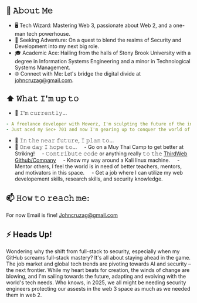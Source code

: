 ## :book: 𝙰𝚋𝚘𝚞𝚝 𝙼𝚎
- 🖥 Tech Wizard: Mastering Web 3, passionate about Web 2, and a one-man tech powerhouse.
- 💼 Seeking Adventure: On a quest to blend the realms of Security and Development into my next big role.
- 🎓 Academic Ace: Hailing from the halls of Stony Brook University with a degree in Information Systems Engineering and a minor in Technological Systems Management.
- 🌐 Connect with Me: Let's bridge the digital divide at johncruzag@gmail.com.

## ⬆ 𝚆𝚑𝚊𝚝 𝙸'𝚖 𝚞𝚙 𝚝𝚘
- 🔨 𝙸'𝚖 𝚌𝚞𝚛𝚛𝚎𝚗𝚝𝚕𝚢...
```yaml
- A freelance developer with Moverz, I'm sculpting the future of the internet, one Web 3 DApp at a time, propelling us and our clients into a new digital era.
- Just aced my Sec+ 701 and now I'm gearing up to conquer the world of web penetration, fortifying my expertise in cybersecurity!
```
<!-- - 🔨 𝙸’𝚖 𝚌𝚞𝚛𝚛𝚎𝚗𝚝𝚕𝚢 𝚠𝚘𝚛𝚔𝚒𝚗𝚐 𝚘𝚗 𝚊 𝚗𝚎𝚠 [**𝚒𝟹𝚕𝚘𝚌𝚔-𝚌𝚘𝚕𝚘𝚛**](https://github.com/Raymo111/i3lock-color) 𝚛𝚎𝚕𝚎𝚊𝚜𝚎 -->
- 🎯 𝙸𝚗 𝚝𝚑𝚎 𝚗𝚎𝚊𝚛 𝚏𝚞𝚝𝚞𝚛𝚎, 𝙸 𝚙𝚕𝚊𝚗 𝚝𝚘...
- 🤞 𝙾𝚗𝚎 𝚍𝚊𝚢 𝙸 𝚑𝚘𝚙𝚎 𝚝𝚘...
    - Go on a Muy Thai Camp to get better at Striking!
    - 𝙲𝚘𝚗𝚝𝚛𝚒𝚋𝚞𝚝𝚎 𝚌𝚘𝚍𝚎 or anything really 𝚝𝚘 𝚝𝚑𝚎 [ThirdWeb Github/Company](https://github.com/thirdweb-dev)
    - Know my way around a Kali linux machine.
    - Mentor others, I feel the world is in need of better teachers, mentors, and motivators in this space.
    - Get a job where I can utilize my web developement skills, research skills, and security knowledge.

<!-- ## 🔔 𝙼𝚢 𝙻𝚊𝚝𝚎𝚜𝚝 𝙶𝚒𝚝𝙷𝚞𝚋 𝙰𝚌𝚝𝚒𝚟𝚒𝚝𝚢 -->
<!--START_SECTION:activity-->
<!-- 1. 🗣 Commented on [#2](https://github.com/jamespfennell/xz/pull/2#issuecomment-2030999621) in [jamespfennell/xz](https://github.com/jamespfennell/xz)
2. 🗣 Commented on [#4164](https://github.com/LawnchairLauncher/lawnchair/issues/4164#issuecomment-2030678275) in [LawnchairLauncher/lawnchair](https://github.com/LawnchairLauncher/lawnchair)
3. 🗣 Commented on [#4164](https://github.com/LawnchairLauncher/lawnchair/issues/4164#issuecomment-2028883979) in [LawnchairLauncher/lawnchair](https://github.com/LawnchairLauncher/lawnchair)
4. ❗ Opened issue [#4164](https://github.com/LawnchairLauncher/lawnchair/issues/4164) in [LawnchairLauncher/lawnchair](https://github.com/LawnchairLauncher/lawnchair)
5. 🗣 Commented on [#4485](https://github.com/SCons/scons/pull/4485#issuecomment-2027780094) in [SCons/scons](https://github.com/SCons/scons) -->
<!--END_SECTION:activity-->

<!--
## 🔔 𝙼𝚢 𝙻𝚊𝚝𝚎𝚜𝚝 𝚃𝚠𝚎𝚎𝚝
<a href="https://twitter.com/Raym0111" target="_blank">
    <img src="https://github.com/Raymo111/Raymo111/raw/master/tweet.png" width="70%" align="center" alt="Click to view on Twitter" title="My latest tweet, as an image"/>
</a>
-->

<!-- ## 🔔 𝙼𝚢 𝙻𝚊𝚝𝚎𝚜𝚝 𝙶𝚒𝚝𝙷𝚞𝚋 𝙼𝚎𝚝𝚛𝚒𝚌𝚜
![Metrics](https://metrics.lecoq.io/Raymo111?template=classic&base.header=0&gists=1&lines=1&config.timezone=America%2FToronto) -->

## 📫 𝙷𝚘𝚠 𝚝𝚘 𝚛𝚎𝚊𝚌𝚑 𝚖𝚎:
For now Email is fine! Johncruzag@gmail.com
<!-- 
[<img src="https://raw.githubusercontent.com/Raymo111/Raymo111/master/socials/linkedin.png" height="40em" align="center" alt="Follow Raymo111 on LinkedIn" title="Follow Raymo111 on LinkedIn"/>](https://linkedin.com/in/Raymo111)
[<img src="https://raw.githubusercontent.com/Raymo111/Raymo111/master/socials/twitter.svg" height="40em" align="center" alt="Follow Raym0111 on Twitter" title="Follow Raymo111 on Twitter"/>](https://twitter.com/Raym0111)
[<img src="https://raw.githubusercontent.com/Raymo111/Raymo111/master/socials/instagram.svg" height="40em" align="center" alt="Follow Raymo111 on Instagram" title="Follow Raymo111 on Instagram"/>](https://instagram.com/Raymo111) -->

## ⚡ Heads Up!

Wondering why the shift from full-stack to security, especially when my GitHub screams full-stack mastery? It's all about staying ahead in the game. The job market and global tech trends are pivoting towards AI and security – the next frontier. While my heart beats for creation, the winds of change are blowing, and I'm sailing towards the future, adapting and evolving with the world's tech needs. Who knows, in 2025, we all might be needing security engineers protecting our assests in the web 3 space as much as we needed them in web 2.



